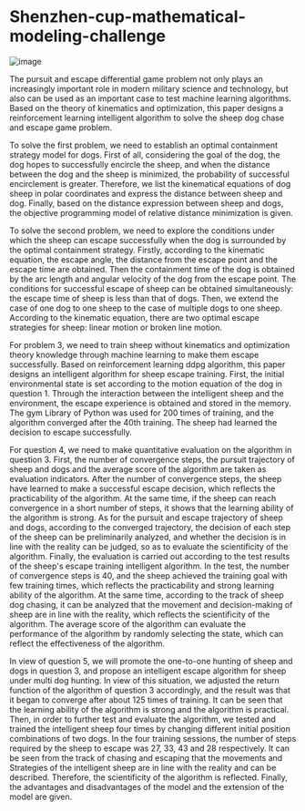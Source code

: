# Shenzhen-cup-mathematical-modeling-challenge

![image](https://user-images.githubusercontent.com/65102150/184111412-9d9b6cd4-9473-481c-b2a3-f15311d49ac5.png)


The pursuit and escape differential game problem not only plays an increasingly important role in modern military science and technology, but also can be used as an important case to test machine learning algorithms. Based on the theory of kinematics and optimization, this paper designs a reinforcement learning intelligent algorithm to solve the sheep dog chase and escape game problem.

To solve the first problem, we need to establish an optimal containment strategy model for dogs. First of all, considering the goal of the dog, the dog hopes to successfully encircle the sheep, and when the distance between the dog and the sheep is minimized, the probability of successful encirclement is greater. Therefore, we list the kinematical equations of dog sheep in polar coordinates and express the distance between sheep and dog. Finally, based on the distance expression between sheep and dogs, the objective programming model of relative distance minimization is given.

To solve the second problem, we need to explore the conditions under which the sheep can escape successfully when the dog is surrounded by the optimal containment strategy. Firstly, according to the kinematic equation, the escape angle, the distance from the escape point and the escape time are obtained. Then the containment time of the dog is obtained by the arc length and angular velocity of the dog from the escape point. The conditions for successful escape of sheep can be obtained simultaneously: the escape time of sheep is less than that of dogs. Then, we extend the case of one dog to one sheep to the case of multiple dogs to one sheep. According to the kinematic equation, there are two optimal escape strategies for sheep: linear motion or broken line motion.

For problem 3, we need to train sheep without kinematics and optimization theory knowledge through machine learning to make them escape successfully. Based on reinforcement learning ddpg algorithm, this paper designs an intelligent algorithm for sheep escape training. First, the initial environmental state is set according to the motion equation of the dog in question 1. Through the interaction between the intelligent sheep and the environment, the escape experience is obtained and stored in the memory. The gym Library of Python was used for 200 times of training, and the algorithm converged after the 40th training. The sheep had learned the decision to escape successfully.

For question 4, we need to make quantitative evaluation on the algorithm in question 3. First, the number of convergence steps, the pursuit trajectory of sheep and dogs and the average score of the algorithm are taken as evaluation indicators. After the number of convergence steps, the sheep have learned to make a successful escape decision, which reflects the practicability of the algorithm. At the same time, if the sheep can reach convergence in a short number of steps, it shows that the learning ability of the algorithm is strong. As for the pursuit and escape trajectory of sheep and dogs, according to the converged trajectory, the decision of each step of the sheep can be preliminarily analyzed, and whether the decision is in line with the reality can be judged, so as to evaluate the scientificity of the algorithm. Finally, the evaluation is carried out according to the test results of the sheep's escape training intelligent algorithm. In the test, the number of convergence steps is 40, and the sheep achieved the training goal with few training times, which reflects the practicability and strong learning ability of the algorithm. At the same time, according to the track of sheep dog chasing, it can be analyzed that the movement and decision-making of sheep are in line with the reality, which reflects the scientificity of the algorithm. The average score of the algorithm can evaluate the performance of the algorithm by randomly selecting the state, which can reflect the effectiveness of the algorithm.

In view of question 5, we will promote the one-to-one hunting of sheep and dogs in question 3, and propose an intelligent escape algorithm for sheep under multi dog hunting. In view of this situation, we adjusted the return function of the algorithm of question 3 accordingly, and the result was that it began to converge after about 125 times of training. It can be seen that the learning ability of the algorithm is strong and the algorithm is practical. Then, in order to further test and evaluate the algorithm, we tested and trained the intelligent sheep four times by changing different initial position combinations of two dogs. In the four training sessions, the number of steps required by the sheep to escape was 27, 33, 43 and 28 respectively. It can be seen from the track of chasing and escaping that the movements and Strategies of the intelligent sheep are in line with the reality and can be described. Therefore, the scientificity of the algorithm is reflected.
Finally, the advantages and disadvantages of the model and the extension of the model are given.
